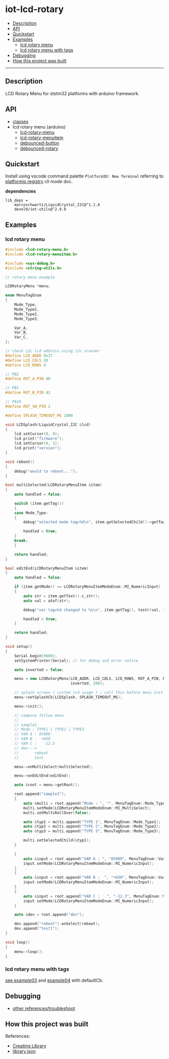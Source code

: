 # iot-lcd-rotary

<!-- TOC -->
* [Description](#description)
* [API](#api)
* [Quickstart](#quickstart)
* [Examples](#examples)
  + [lcd rotary menu](#lcd-rotary-menu)
  + [lcd rotary menu with tags](#lcd-rotary-menu-with-tags)
* [Debugging](#debugging)
* [How this project was built](#how-this-project-was-built)
<!-- TOCEND -->

<hr/>

## Description

LCD Rotary Menu for ststm32 platforms with arduino framework.

## API

- [classes](data/api/index_classes.md)
- lcd rotary menu (arduino)
    - [lcd-rotary-menu](data/api/Files/lcd-rotary-menu_8h.md#lcd-rotary-menu.h)
    - [lcd-rotary-menuitem](data/api/Files/lcd-rotary-menuitem_8h.md#lcd-rotary-menuitem.h)
    - [debounced-button](data/api/Files/debounced-button_8h.md#debounced-button.h)
    - [debounced-rotary](data/api/Files/debounced-rotary_8h.md#debounced-rotary.h)

## Quickstart

Install using vscode command palette `PlatformIO: New Terminal` referring to [platformio registry](https://platformio.org/lib/show/12375/iot-lcd-rotary) cli mode doc.

**dependencies**

```
lib_deps = 
	marcoschwartz/LiquidCrystal_I2C@^1.1.4
	devel0/iot-utils@^2.9.0
```

## Examples

### lcd rotary menu

```cpp
#include <lcd-rotary-menu.h>
#include <lcd-rotary-menuitem.h>

#include <sys-debug.h>
#include <string-utils.h>

// rotary menu example

LCDRotaryMenu *menu;

enum MenuTagEnum
{
    Mode_Type,
    Mode_Type1,
    Mode_Type2,
    Mode_Type3,

    Var_A,
    Var_B,
    Var_C,
};

// check i2c lcd address using i2c scanner
#define LCD_ADDR 0x27
#define LCD_COLS 20
#define LCD_ROWS 4

// PB2
#define ROT_A_PIN 40

// PB1
#define ROT_B_PIN 41

// PA10
#define ROT_SW_PIN 2

#define SPLASH_TIMEOUT_MS 1000

void LCDSplash(LiquidCrystal_I2C &lcd)
{
    lcd.setCursor(0, 0);
    lcd.print("firmware");
    lcd.setCursor(0, 1);
    lcd.print("version");
}

void reboot()
{
    debug("would to reboot...");
}

bool multiSelected(LCDRotaryMenuItem &item)
{
    auto handled = false;

    switch (item.getTag())
    {
    case Mode_Type:
    {
        debug("selected mode tag=%d\n", item.getSelectedChild()->getTag());

        handled = true;
    }
    break;
    }

    return handled;
}

bool editEnd(LCDRotaryMenuItem &item)
{
    auto handled = false;

    if (item.getMode() == LCDRotaryMenuItemModeEnum::MI_NumericInput)
    {
        auto str = item.getText().c_str();
        auto val = atof(str);

        debug("var tag=%d changed to %s\n", item.getTag(), tostr(val, 1).c_str());

        handled = true;
    }

    return handled;
}

void setup()
{
    Serial.begin(9600);
    setSystemPrinter(Serial); // for debug and error notice

    auto inverted = false;

    menu = new LCDRotaryMenu(LCD_ADDR, LCD_COLS, LCD_ROWS, ROT_A_PIN, ROT_B_PIN, ROT_SW_PIN,
                             inverted, 200);

    // splash screen ( custom lcd usage ) ; call this before menu init
    menu->setSplashCb(LCDSplash, SPLASH_TIMEOUT_MS);

    menu->init();

    // compose follow menu
    //
    // sample1
    // Mode : TYPE1 | TYPE2 | TYPE3
    // VAR A : 05000
    // VAR B :  +030
    // VAR C :   -12.3
    // dev---+
    //       reboot
    //       test

    menu->onMultiSelect(multiSelected);

    menu->onEditEnd(editEnd);

    auto &root = menu->getRoot();

    root.append("sample1");
    {
        auto &multi = root.append("Mode : ", "", MenuTagEnum::Mode_Type);
        multi.setMode(LCDRotaryMenuItemModeEnum::MI_MultiSelect);
        multi.setMultiRollOver(false);

        auto &typ1 = multi.append("TYPE 1", MenuTagEnum::Mode_Type1);
        auto &typ2 = multi.append("TYPE 2", MenuTagEnum::Mode_Type2);
        auto &typ3 = multi.append("TYPE 3", MenuTagEnum::Mode_Type3);

        multi.setSelectedChild(&typ1);
    }

    {
        auto &input = root.append("VAR A : ", "05000", MenuTagEnum::Var_A);
        input.setMode(LCDRotaryMenuItemModeEnum::MI_NumericInput);
    }
    {
        auto &input = root.append("VAR B :  ", "+030", MenuTagEnum::Var_B);
        input.setMode(LCDRotaryMenuItemModeEnum::MI_NumericInput);
    }
    {
        auto &input = root.append("VAR C :   ", "-12.3", MenuTagEnum::Var_C);
        input.setMode(LCDRotaryMenuItemModeEnum::MI_NumericInput);
    }

    auto &dev = root.append("dev");

    dev.append("reboot").onSelect(reboot);
    dev.append("test1");
}

void loop()
{
    menu->loop();
}
```

### lcd rotary menu with tags

[see example03](examples/example03/example03.cpp) and [example04](examples/example04/example04/cpp) with defaultCb.

## Debugging

- [other references/troubleshoot](https://github.com/devel0/knowledge/blob/dece8a75990345c11f6062b782cb9a5d1bccd52a/doc/platformio-troubleshoot.md)

## How this project was built

References:
- [Creating Library](https://docs.platformio.org/en/latest/librarymanager/creating.html?utm_medium=piohome&utm_source=platformio)
- [library.json](https://docs.platformio.org/en/latest/librarymanager/config.html)
